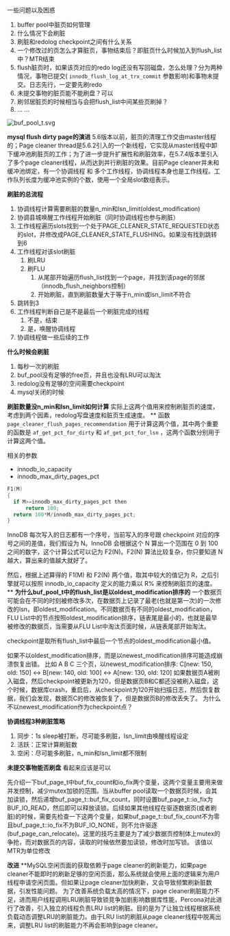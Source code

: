 一些问题以及困惑

1. buffer pool中脏页如何管理
2. 什么情况下会刷脏
3. 刷脏和redolog checkpoint之间有什么关系
4. 一个修改过的页怎么才算脏页，事物结束后？即脏页什么时候加入到flush_list中？MTR结束
5. flush脏页时，如果该页对应的redo log还没有写回磁盘，怎么处理？分为两种情况，事物已提交( `innodb_flush_log_at_trx_commit` 参数影响)和事物未提交。日志先行，一定要先刷redo
6. 未提交事物的脏页能不能刷盘？可以
7. 刷邻居脏页的时候相当与会把flush_list中间某些页刷掉？
8. ... ...


![buf_pool_t.svg](https://cdn.nlark.com/yuque/0/2019/svg/385742/1562864969227-fb084fcf-5eb9-4593-9ab7-90eea8bb5a84.svg#align=left&display=inline&height=1134&originHeight=1134&originWidth=718&size=90152&status=done&width=718)

**mysql flush dirty page的演进**
5.6版本以前，脏页的清理工作交由master线程的；Page cleaner thread是5.6.2引入的一个新线程，它实现从master线程中卸下缓冲池刷脏页的工作；为了进一步提升扩展性和刷脏效率，在5.7.4版本里引入了多个page cleaner线程，从而达到并行刷脏的效果。目前Page cleaner并未和缓冲池绑定，有一个协调线程 和 多个工作线程，协调线程本身也是工作线程。工作队列长度为缓冲池实例的个数，使用一个全局slot数组表示。

**刷脏的总流程**

1. 协调线程计算需要刷脏的数量n_min和lsn_limit(oldest_modification)
2. 协调县城唤醒工作线程开始刷脏（同时协调线程也参与刷脏）
3. 工作线程遍历slots找到一个处于PAGE_CLEANER_STATE_REQUESTED状态的slot，并修改成PAGE_CLEANER_STATE_FLUSHING。如果没有找到跳转到6
4. 工作线程对该slot刷脏
   1. 刷LRU
   2. 刷FLU
      1. 从尾部开始遍历flush_list找到一个page，并找到该page的邻居（innodb_flush_neighbors控制）
      2. 开始刷脏，直到刷脏数量大于等于n_min或lsn_limit不符合
5. 跳转到3
6. 工作线程判断自己是不是最后一个刷脏完成的线程
   1. 不是，结束
   2. 是，唤醒协调线程
7. 协调线程做一些后续的工作

**什么时候会刷脏**

1. 每秒一次的刷脏
2. buf_pool没有足够的free页，并且也没有LRU可以淘汰
3. redolog没有足够的空间需要checkpoint
4. mysql关闭的时候

**刷脏数量没n_min和lsn_limit如何计算**
实际上这两个值用来控制刷脏页的速度，考虑到两个因素，redolog写盘速度和脏页生成速度。
**
函数 `page_cleaner_flush_pages_recommendation` 用于计算这两个值，其中两个重要的函数是 `af_get_pct_for_dirty` 和 `af_get_pct_for_lsn` ，这两个函数分别用于计算这两个值。

相关的参数

- innodb_io_capacity
- innodb_max_dirty_pages_pct

```c
F1(M)
{
  if M>=innodb_max_dirty_pages_pct then
      return 100;
  return 100*M/innodb_max_dirty_pages_pct;
}
```

InnoDB 每次写入的日志都有一个序号，当前写入的序号跟 checkpoint 对应的序号之间的差值，我们假设为 N。InnoDB 会根据这个 N 算出一个范围在 0 到 100 之间的数字，这个计算公式可以记为 F2(N)。F2(N) 算法比较复杂，你只要知道 N 越大，算出来的值越大就好了。

然后，根据上述算得的 F1(M) 和 F2(N) 两个值，取其中较大的值记为 R，之后引擎就可以按照 innodb_io_capacity 定义的能力乘以 R% 来控制刷脏页的速度。
**
**为什么buf_pool_t中的flush_list是以oldest_modification排序的**
一个数据页可能会在不同的时刻被修改多次，在数据页上记录了最老(也就是第一次)的一次修改的lsn，即oldest_modification。不同数据页有不同的oldest_modification，FLU List中的节点按照oldest_modification排序，链表尾是最小的，也就是最早被修改的数据页，当需要从FLU List中淘汰页面时候，从链表尾部开始淘汰。

checkpoint是取所有flush_list中最后一个节点的oldest_modification最小值。

如果不以oldest_modification排序，而是以newest_modification排序可能造成崩溃恢复出错。
比如 A B C 三个页，以newest_modification排序:
C[new: 150, old: 150] <-> B[new: 140, old: 100] <-> A[new: 130, old: 120]
如果数据页A被刷入磁盘，然后checkpoint被更新为120，但是数据页B和C都还没被刷入磁盘，这个时候，数据库crash，重启后，从checkpoint为120开始扫描日志，然后恢复数据，我们会发现，数据页C的修改被恢复了，但是数据页B的修改丢失了。
为什么不以newest_modification作为checkpoint点？

**协调线程3种刷脏策略**

1. 同步：1s sleep被打断，尽可能多刷脏，lsn_limit由唤醒线程设定
2. 活跃：正常计算刷脏数
3. 空闲：尽可能多刷脏，n_min和lsn_limit都不限制

**未提交事物能否刷盘**
看起来应该是可以

先介绍一下buf_page_t中buf_fix_count和io_fix两个变量，这两个变量主要用来做并发控制，减少mutex加锁的范围。当从buffer pool读取一个数据页时候，会其加读锁，然后递增buf_page_t::buf_fix_count，同时设置buf_page_t::io_fix为BUF_IO_READ，然后即可以释放读锁。后续如果其他线程在驱逐数据页(或者刷脏)的时候，需要先检查一下这两个变量，如果buf_page_t::buf_fix_count不为零且buf_page_t::io_fix不为BUF_IO_NONE，则不允许驱逐(buf_page_can_relocate)。这里的技巧主要是为了减少数据页控制体上mutex的争抢，而对数据页的内容，读取的时候依然要加读锁，修改时加写锁。
该值以MTR为单位修改

**改进**
**MySQL空闲页面的获取依赖于page cleaner的刷新能力，如果page cleaner不能即时的刷新足够的空闲页面，那么系统就会使用上面的逻辑来为用户线程申请空闲页面。但如果让page cleaner加快刷新，又会导致频繁刷新脏数据，引发性能问题。 为了改善系统负载太高的情况下，page cleaner刷脏能力不足，进而用户线程调用LRU刷脏导致锁竞争加剧影响数据库性能，Percona对此进行了改善，引入独立的线程负责LRU list的刷脏。目的是为了让独立线程根据系统负载动态调整LRU的刷脏能力。由于LRU list的刷脏从page cleaner线程中脱离出来，调整LRU list的刷脏能力不再会影响到page cleaner。

